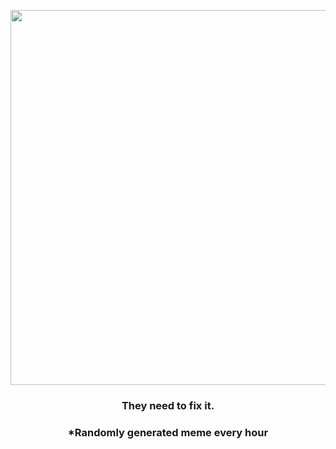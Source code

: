 <p align="center">
        <img src="https://i.redd.it/ki2tfffbn9d91.jpg" width="600" height="600">
        </p>
        <h3 align="center">They need to fix it.</h3>
        <h3 align="center">*Randomly generated meme every hour</h3>
    